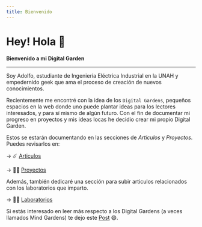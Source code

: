 ```yaml
---
title: Bienvenido
---
```


# Hey! Hola 👋

**Bienvenido a mi Digital Garden**
************
Soy Adolfo, estudiante de Ingeniería Eléctrica Industrial en la UNAH y empedernido geek que ama el proceso de creación de nuevos conocimientos.

Recientemente me encontré con la idea de los `Digital Gardens`, pequeños espacios en la web donde uno puede plantar ideas para los lectores interesados, y para sí mismo de algún futuro. Con el fin de documentar mi progreso en proyectos y mis ideas locas he decidio crear mi propio Digital Garden.

Estos se estarán documentando en las secciones de _Articulos_ y _Proyectos_. Puedes revisarlos en:

→ :comet: [Articulos](/articles)

→ :man_factory_worker: [Proyectos](/projects)

Además, también dedicaré una sección para subir articulos relacionados con los laboratorios que imparto. 

→ :man_technologist: [Laboratorios](/labs)

Si estás interesado en leer más respecto a los Digital Gardens (a veces llamados Mind Gardens) te dejo este [Post](https://dev.to/jbranchaud/the-digital-garden-l10) :smile:.